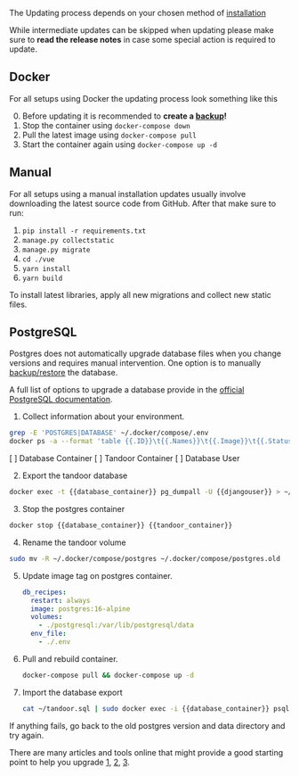 The Updating process depends on your chosen method of [installation](/install/docker)

While intermediate updates can be skipped when updating please make sure to
**read the release notes** in case some special action is required to update.

## Docker
For all setups using Docker the updating process look something like this

0. Before updating it is recommended to **create a [backup](/system/backup)!**
1. Stop the container using `docker-compose down`
2. Pull the latest image using `docker-compose pull`
3. Start the container again using `docker-compose up -d`

## Manual

For all setups using a manual installation updates usually involve downloading the latest source code from GitHub.
After that make sure to run:

1. `pip install -r requirements.txt`
2. `manage.py collectstatic`
3. `manage.py migrate`
4. `cd ./vue`
5. `yarn install`
6. `yarn build`

To install latest libraries, apply all new migrations and collect new static files.

## PostgreSQL

Postgres does not automatically upgrade database files when you change versions and requires manual intervention.
One option is to manually [backup/restore](https://docs.tandoor.dev/system/updating/#postgresql) the database.

A full list of options to upgrade a database provide in the [official PostgreSQL documentation](https://www.postgresql.org/docs/current/upgrading.html).

1.  Collect information about your environment.
``` bash
grep -E 'POSTGRES|DATABASE' ~/.docker/compose/.env
docker ps -a --format 'table {{.ID}}\t{{.Names}}\t{{.Image}}\t{{.Status}}' | awk 'NR == 1 || /postgres/ || /recipes/'
```
[ ] Database Container
[ ] Tandoor Container
[ ] Database User
  
2. Export the tandoor database
  ``` bash
  docker exec -t {{database_container}} pg_dumpall -U {{djangouser}} > ~/tandoor.sql
  ```

3. Stop the postgres container
  ``` bash
  docker stop {{database_container}} {{tandoor_container}}
  ```

4. Rename the tandoor volume

  ``` bash
  sudo mv -R ~/.docker/compose/postgres ~/.docker/compose/postgres.old
  ```
5. Update image tag on postgres container.
   ``` yaml
   db_recipes:
     restart: always
     image: postgres:16-alpine
     volumes:
       - ./postgresql:/var/lib/postgresql/data
     env_file:
       - ./.env
   ```
6. Pull and rebuild container.
    ``` bash
    docker-compose pull && docker-compose up -d
    ```
7. Import the database export
    ``` bash
    cat ~/tandoor.sql | sudo docker exec -i {{database_container}} psql postgres -U {{djangouser}}
    ```

If anything fails, go back to the old postgres version and data directory and try again.

There are many articles and tools online that might provide a good starting point to help you upgrade [1](https://thomasbandt.com/postgres-docker-major-version-upgrade), [2](https://github.com/tianon/docker-postgres-upgrade), [3](https://github.com/vabene1111/DockerPostgresBackups).
